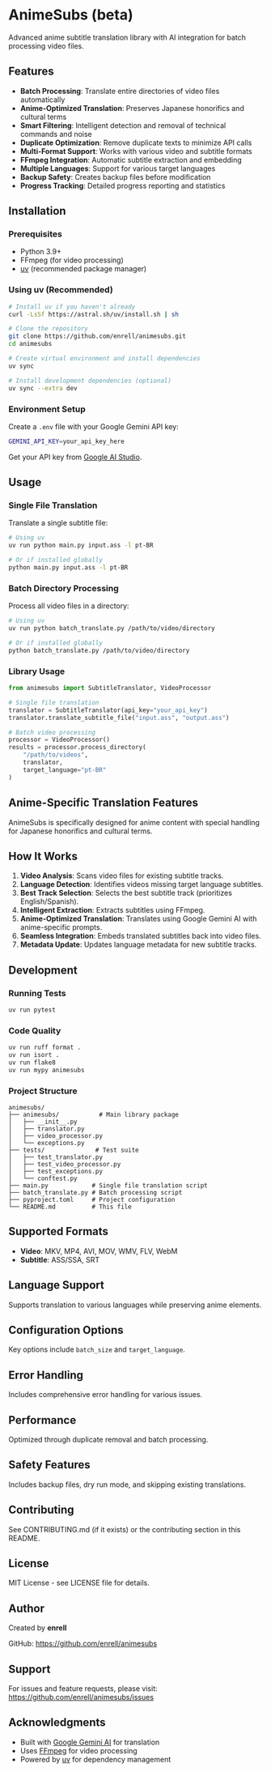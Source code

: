 # AnimeSubs (beta)

Advanced anime subtitle translation library with AI integration for batch processing video files.

## Features

- **Batch Processing**: Translate entire directories of video files automatically
- **Anime-Optimized Translation**: Preserves Japanese honorifics and cultural terms
- **Smart Filtering**: Intelligent detection and removal of technical commands and noise
- **Duplicate Optimization**: Remove duplicate texts to minimize API calls
- **Multi-Format Support**: Works with various video and subtitle formats
- **FFmpeg Integration**: Automatic subtitle extraction and embedding
- **Multiple Languages**: Support for various target languages
- **Backup Safety**: Creates backup files before modification
- **Progress Tracking**: Detailed progress reporting and statistics

## Installation

### Prerequisites

- Python 3.9+
- FFmpeg (for video processing)
- [uv](https://docs.astral.sh/uv/) (recommended package manager)

### Using uv (Recommended)

```bash
# Install uv if you haven't already
curl -LsSf https://astral.sh/uv/install.sh | sh

# Clone the repository
git clone https://github.com/enrell/animesubs.git
cd animesubs

# Create virtual environment and install dependencies
uv sync

# Install development dependencies (optional)
uv sync --extra dev
```
### Environment Setup

Create a `.env` file with your Google Gemini API key:

```bash
GEMINI_API_KEY=your_api_key_here
```

Get your API key from [Google AI Studio](https://makersuite.google.com/app/apikey).

## Usage

### Single File Translation

Translate a single subtitle file:

```bash
# Using uv
uv run python main.py input.ass -l pt-BR

# Or if installed globally
python main.py input.ass -l pt-BR
```

### Batch Directory Processing

Process all video files in a directory:

```bash
# Using uv
uv run python batch_translate.py /path/to/video/directory

# Or if installed globally
python batch_translate.py /path/to/video/directory
```

### Library Usage

```python
from animesubs import SubtitleTranslator, VideoProcessor

# Single file translation
translator = SubtitleTranslator(api_key="your_api_key")
translator.translate_subtitle_file("input.ass", "output.ass")

# Batch video processing
processor = VideoProcessor()
results = processor.process_directory(
    "/path/to/videos", 
    translator, 
    target_language="pt-BR"
)
```

## Anime-Specific Translation Features

AnimeSubs is specifically designed for anime content with special handling for Japanese honorifics and cultural terms.

## How It Works

1.  **Video Analysis**: Scans video files for existing subtitle tracks.
2.  **Language Detection**: Identifies videos missing target language subtitles.
3.  **Best Track Selection**: Selects the best subtitle track (prioritizes English/Spanish).
4.  **Intelligent Extraction**: Extracts subtitles using FFmpeg.
5.  **Anime-Optimized Translation**: Translates using Google Gemini AI with anime-specific prompts.
6.  **Seamless Integration**: Embeds translated subtitles back into video files.
7.  **Metadata Update**: Updates language metadata for new subtitle tracks.

## Development

### Running Tests

```bash
uv run pytest
```

### Code Quality

```bash
uv run ruff format .
uv run isort .
uv run flake8
uv run mypy animesubs
```

### Project Structure

```
animesubs/
├── animesubs/           # Main library package
│   ├── __init__.py
│   ├── translator.py
│   ├── video_processor.py
│   └── exceptions.py
├── tests/              # Test suite
│   ├── test_translator.py
│   ├── test_video_processor.py
│   ├── test_exceptions.py
│   └── conftest.py
├── main.py            # Single file translation script
├── batch_translate.py # Batch processing script
├── pyproject.toml     # Project configuration
└── README.md          # This file
```

## Supported Formats

- **Video**: MKV, MP4, AVI, MOV, WMV, FLV, WebM
- **Subtitle**: ASS/SSA, SRT

## Language Support

Supports translation to various languages while preserving anime elements.

## Configuration Options

Key options include `batch_size` and `target_language`.

## Error Handling

Includes comprehensive error handling for various issues.

## Performance

Optimized through duplicate removal and batch processing.

## Safety Features

Includes backup files, dry run mode, and skipping existing translations.

## Contributing

See CONTRIBUTING.md (if it exists) or the contributing section in this README.

## License

MIT License - see LICENSE file for details.

## Author

Created by **enrell**

GitHub: https://github.com/enrell/animesubs

## Support

For issues and feature requests, please visit:
https://github.com/enrell/animesubs/issues

## Acknowledgments

- Built with [Google Gemini AI](https://ai.google.dev/) for translation
- Uses [FFmpeg](https://ffmpeg.org/) for video processing
- Powered by [uv](https://docs.astral.sh/uv/) for dependency management